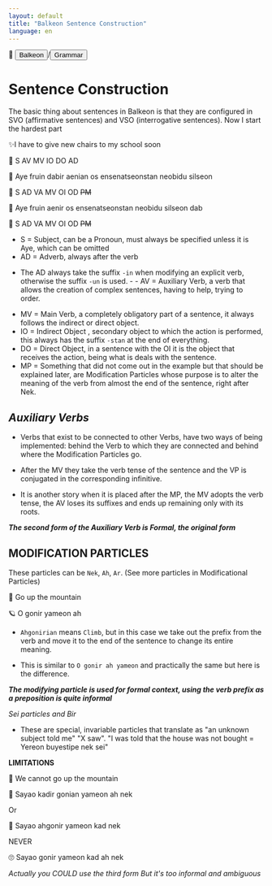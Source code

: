 ```yaml
---
layout: default
title: "Balkeon Sentence Construction"
language: en
---
```


📂 <button class="button-16" role="button" onclick="location.href='../../index'">Balkeon</button>/<button class="button-16" role= "button" onclick="location.href='../index'">Grammar</button>

# Sentence Construction

The basic thing about sentences in Balkeon is that they are configured in SVO (affirmative sentences) and VSO (interrogative sentences). Now I start the hardest part

✨I have to give new chairs to my school soon

👀 S AV MV IO DO AD

🌟 Aye fruin dabir aenian os ensenatseonstan neobidu silseon

🚀 S AD VA MV OI OD ~~PM~~

🌟 Aye fruin aenir os ensenatseonstan neobidu silseon dab

🚀 S AD VA MV OI OD ~~PM~~

- S = Subject, can be a Pronoun, must always be specified unless it is Aye, which can be omitted
- AD = Adverb, always after the verb
* The AD always take the suffix `-in` when modifying an explicit verb, otherwise the suffix `-un` is used. - - AV = Auxiliary Verb, a verb that allows the creation of complex sentences, having to help, trying to order.
- MV = Main Verb, a completely obligatory part of a sentence, it always follows the indirect or direct object.
- IO = Indirect Object , secondary object to which the action is performed, this always has the suffix `-stan` at the end of everything.
- DO = Direct Object, in a sentence with the OI it is the object that receives the action, being what is deals with the sentence.
- MP = Something that did not come out in the example but that should be explained later, are Modification Particles whose purpose is to alter the meaning of the verb from almost the end of the sentence, right after Nek.

## ***Auxiliary Verbs***

- Verbs that exist to be connected to other Verbs, have two ways of being implemented: behind the Verb to which they are connected and behind where the Modification Particles go.

- After the MV they take the verb tense of the sentence and the VP is conjugated in the corresponding infinitive.

- It is another story when it is placed after the MP, the MV adopts the verb tense, the AV loses its suffixes and ends up remaining only with its roots.

***The second form of the Auxiliary Verb is Formal, the original form***

## MODIFICATION PARTICLES

These particles can be `Nek`, `Ah`, `Ar`. (See more particles in Modificational Particles)

💫 Go up the mountain

🪐 O gonir yameon ah

- `Ahgonirian` means `Climb`, but in this case we take out the prefix from the verb and move it to the end of the sentence to change its entire meaning.

- This is similar to `O gonir ah yameon` and practically the same but here is the difference.

***The modifying particle is used for formal context, using the verb prefix as a preposition is quite informal***

*Sei particles and Bir*

- These are special, invariable particles that translate as "an unknown subject told me" "X saw". "I was told that the house was not bought = Yereon buyestipe nek sei"

**LIMITATIONS**

🌟 We cannot go up the mountain

🚀 Sayao kadir gonian yameon ah nek

Or

🚀 Sayao ahgonir yameon kad nek

NEVER

🙄 Sayao gonir yameon kad ah nek

*Actually you COULD use the third form But it's too informal and ambiguous*
